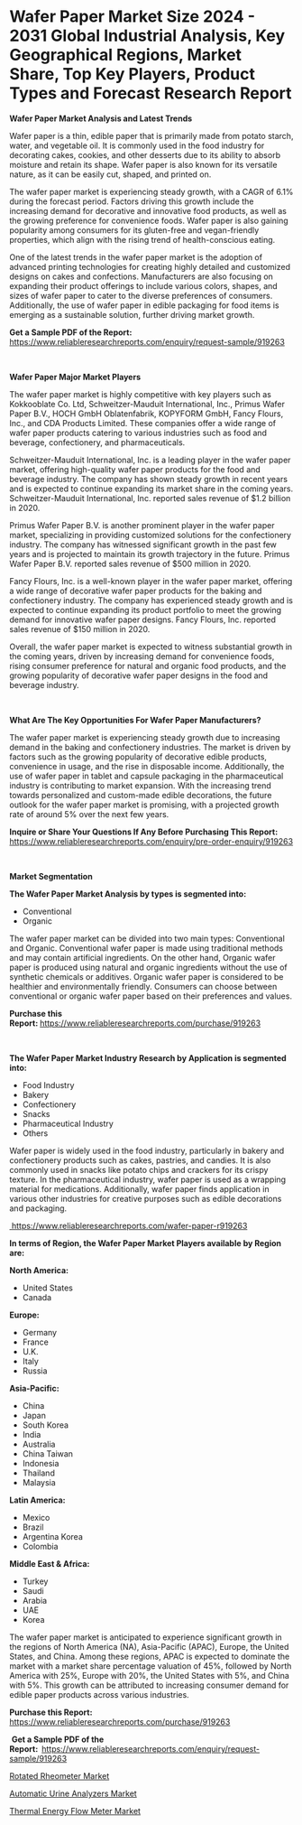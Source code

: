 <p><h1>Wafer Paper Market Size 2024 - 2031 Global Industrial Analysis, Key Geographical Regions, Market Share, Top Key Players, Product Types and Forecast Research Report</h1></p><p><strong>Wafer Paper Market Analysis and Latest Trends</strong></p>
<p><p>Wafer paper is a thin, edible paper that is primarily made from potato starch, water, and vegetable oil. It is commonly used in the food industry for decorating cakes, cookies, and other desserts due to its ability to absorb moisture and retain its shape. Wafer paper is also known for its versatile nature, as it can be easily cut, shaped, and printed on.</p><p>The wafer paper market is experiencing steady growth, with a CAGR of 6.1% during the forecast period. Factors driving this growth include the increasing demand for decorative and innovative food products, as well as the growing preference for convenience foods. Wafer paper is also gaining popularity among consumers for its gluten-free and vegan-friendly properties, which align with the rising trend of health-conscious eating.</p><p>One of the latest trends in the wafer paper market is the adoption of advanced printing technologies for creating highly detailed and customized designs on cakes and confections. Manufacturers are also focusing on expanding their product offerings to include various colors, shapes, and sizes of wafer paper to cater to the diverse preferences of consumers. Additionally, the use of wafer paper in edible packaging for food items is emerging as a sustainable solution, further driving market growth.</p></p>
<p><strong>Get a Sample PDF of the Report:&nbsp;</strong> <a href="https://www.reliableresearchreports.com/enquiry/request-sample/919263">https://www.reliableresearchreports.com/enquiry/request-sample/919263</a></p>
<p>&nbsp;</p>
<p><strong>Wafer Paper Major Market Players</strong></p>
<p><p>The wafer paper market is highly competitive with key players such as Kokkooblate Co. Ltd, Schweitzer-Mauduit International, Inc., Primus Wafer Paper B.V., HOCH GmbH Oblatenfabrik, KOPYFORM GmbH, Fancy Flours, Inc., and CDA Products Limited. These companies offer a wide range of wafer paper products catering to various industries such as food and beverage, confectionery, and pharmaceuticals.</p><p>Schweitzer-Mauduit International, Inc. is a leading player in the wafer paper market, offering high-quality wafer paper products for the food and beverage industry. The company has shown steady growth in recent years and is expected to continue expanding its market share in the coming years. Schweitzer-Mauduit International, Inc. reported sales revenue of $1.2 billion in 2020.</p><p>Primus Wafer Paper B.V. is another prominent player in the wafer paper market, specializing in providing customized solutions for the confectionery industry. The company has witnessed significant growth in the past few years and is projected to maintain its growth trajectory in the future. Primus Wafer Paper B.V. reported sales revenue of $500 million in 2020.</p><p>Fancy Flours, Inc. is a well-known player in the wafer paper market, offering a wide range of decorative wafer paper products for the baking and confectionery industry. The company has experienced steady growth and is expected to continue expanding its product portfolio to meet the growing demand for innovative wafer paper designs. Fancy Flours, Inc. reported sales revenue of $150 million in 2020.</p><p>Overall, the wafer paper market is expected to witness substantial growth in the coming years, driven by increasing demand for convenience foods, rising consumer preference for natural and organic food products, and the growing popularity of decorative wafer paper designs in the food and beverage industry.</p></p>
<p>&nbsp;</p>
<p><strong>What Are The Key Opportunities For Wafer Paper Manufacturers?</strong></p>
<p><p>The wafer paper market is experiencing steady growth due to increasing demand in the baking and confectionery industries. The market is driven by factors such as the growing popularity of decorative edible products, convenience in usage, and the rise in disposable income. Additionally, the use of wafer paper in tablet and capsule packaging in the pharmaceutical industry is contributing to market expansion. With the increasing trend towards personalized and custom-made edible decorations, the future outlook for the wafer paper market is promising, with a projected growth rate of around 5% over the next few years.</p></p>
<p><strong>Inquire or Share Your Questions If Any Before Purchasing This Report:</strong> <a href="https://www.reliableresearchreports.com/enquiry/pre-order-enquiry/919263">https://www.reliableresearchreports.com/enquiry/pre-order-enquiry/919263</a></p>
<p>&nbsp;</p>
<p><strong>Market Segmentation</strong></p>
<p><strong>The Wafer Paper Market Analysis by types is segmented into:</strong></p>
<p><ul><li>Conventional</li><li>Organic</li></ul></p>
<p><p>The wafer paper market can be divided into two main types: Conventional and Organic. Conventional wafer paper is made using traditional methods and may contain artificial ingredients. On the other hand, Organic wafer paper is produced using natural and organic ingredients without the use of synthetic chemicals or additives. Organic wafer paper is considered to be healthier and environmentally friendly. Consumers can choose between conventional or organic wafer paper based on their preferences and values.</p></p>
<p><strong>Purchase this Report:&nbsp;</strong><a href="https://www.reliableresearchreports.com/purchase/919263">https://www.reliableresearchreports.com/purchase/919263</a></p>
<p>&nbsp;</p>
<p><strong>The Wafer Paper Market Industry Research by Application is segmented into:</strong></p>
<p><ul><li>Food Industry</li><li>Bakery</li><li>Confectionery</li><li>Snacks</li><li>Pharmaceutical Industry</li><li>Others</li></ul></p>
<p><p>Wafer paper is widely used in the food industry, particularly in bakery and confectionery products such as cakes, pastries, and candies. It is also commonly used in snacks like potato chips and crackers for its crispy texture. In the pharmaceutical industry, wafer paper is used as a wrapping material for medications. Additionally, wafer paper finds application in various other industries for creative purposes such as edible decorations and packaging.</p></p>
<p><a href="https://www.reliableresearchreports.com/wafer-paper-r919263">&nbsp;https://www.reliableresearchreports.com/wafer-paper-r919263</a></p>
<p><strong>In terms of Region, the Wafer Paper Market Players available by Region are:</strong></p>
<p>
    <p> <strong> North America: </strong>
        <ul>
            <li>United States</li>
            <li>Canada</li>
        </ul>
        </p> 
    <p> <strong> Europe: </strong>
        <ul>
            <li>Germany</li>
            <li>France</li>
            <li>U.K.</li>
            <li>Italy</li>
            <li>Russia</li>
        </ul>
        </p> 
    <p> <strong> Asia-Pacific: </strong>
        <ul>
            <li>China</li>
            <li>Japan</li>
            <li>South Korea</li>
            <li>India</li>
            <li>Australia</li>
            <li>China Taiwan</li>
            <li>Indonesia</li>
            <li>Thailand</li>
            <li>Malaysia</li>
        </ul>
        </p> 
    <p> <strong> Latin America: </strong>
        <ul>
            <li>Mexico</li>
            <li>Brazil</li>
            <li>Argentina Korea</li>
            <li>Colombia</li>
        </ul>
        </p> 
    <p> <strong> Middle East & Africa: </strong>
        <ul>
            <li>Turkey</li>
            <li>Saudi</li>
            <li>Arabia</li>
            <li>UAE</li>
            <li>Korea</li>
        </ul>
    </p>
    </p>
<p><p>The wafer paper market is anticipated to experience significant growth in the regions of North America (NA), Asia-Pacific (APAC), Europe, the United States, and China. Among these regions, APAC is expected to dominate the market with a market share percentage valuation of 45%, followed by North America with 25%, Europe with 20%, the United States with 5%, and China with 5%. This growth can be attributed to increasing consumer demand for edible paper products across various industries.</p></p>
<p><strong>Purchase this Report: </strong><a href="https://www.reliableresearchreports.com/purchase/919263">https://www.reliableresearchreports.com/purchase/919263</a></p>
<p>&nbsp;<strong>Get a Sample PDF of the Report:&nbsp;&nbsp;</strong><a href="https://www.reliableresearchreports.com/enquiry/request-sample/919263">https://www.reliableresearchreports.com/enquiry/request-sample/919263</a></p>
<p><strong></strong></p>
<p><p><a href="https://github.com/jsmusil/Market-Research-Report-List-4/blob/main/rotated-rheometer-market.md">Rotated Rheometer Market</a></p><p><a href="https://github.com/bmorecock/Market-Research-Report-List-4/blob/main/automatic-urine-analyzers-market.md">Automatic Urine Analyzers Market</a></p><p><a href="https://github.com/Krish2023na/Market-Research-Report-List-5/blob/main/thermal-energy-flow-meter-market.md">Thermal Energy Flow Meter Market</a></p></p>